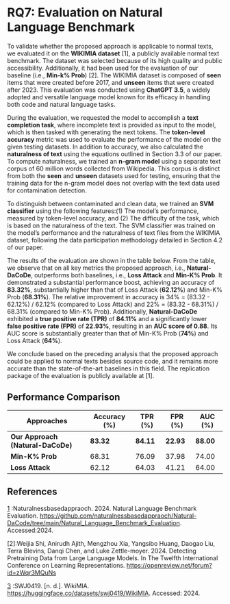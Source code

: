 # RQ7: Evaluation on Natural Language Benchmark

To validate whether the proposed approach is applicable to normal texts, we evaluated it on the **WIKIMIA dataset** [1], a publicly available normal text benchmark. The dataset was selected because of its high quality and public accessibility. Additionally, it had been used for the evaluation of our baseline (i.e., **Min-k% Prob**) [2]. The WIKIMIA dataset is composed of **seen** items that were created before 2017, and **unseen** items that were created after 2023. This evaluation was conducted using **ChatGPT 3.5**, a widely adopted and versatile language model known for its efficacy in handling both code and natural language tasks.

During the evaluation, we requested the model to accomplish a **text completion task**, where incomplete text is provided as input to the model, which is then tasked with generating the next tokens. The **token-level accuracy** metric was used to evaluate the performance of the model on the given testing datasets. In addition to accuracy, we also calculated the **naturalness of text** using the equations outlined in Section 3.3 of our paper. To compute naturalness, we trained an **n-gram model** using a separate text corpus of 60 million words collected from Wikipedia. This corpus is distinct from both the **seen** and **unseen** datasets used for testing, ensuring that the training data for the n-gram model does not overlap with the text data used for contamination detection.

  To distinguish between contaminated and clean data, we trained an **SVM classifier** using the following features:(1) The model’s performance, measured by token-level accuracy, and (2) The difficulty of the task, which is based on the naturalness of the text. The SVM classifier was trained on the model’s performance and the naturalness of text files from the WIKIMIA dataset, following the data participation methodology detailed in Section 4.2 of our paper.

  The results of the evaluation are shown in the table below. From the table, we observe that on all key metrics the proposed approach, i.e., **Natural-DaCoDe**, outperforms both baselines, i.e., **Loss Attack** and **Min-K% Prob**. It demonstrated a substantial performance boost, achieving an accuracy of **83.32%**, substantially higher than that of Loss Attack (**62.12%**) and Min-K% Prob (**68.31%**). The relative improvement in accuracy is 34% = (83.32 - 62.12%) / 62.12% (compared to Loss Attack) and 22% = (83.32 - 68.31%) / 68.31% (compared to Min-K% Prob). Additionally, **Natural-DaCoDe** exhibited a **true positive rate (TPR)** of **84.11%** and a significantly lower **false positive rate (FPR)** of **22.93%**, resulting in an **AUC score of 0.88**. Its AUC score is substantially greater than that of Min-K% Prob (**74%**) and Loss Attack (**64%**).

We conclude based on the preceding analysis that the proposed approach could be applied to normal texts besides source code, and it remains more accurate than the state-of-the-art baselines in this field. The replication package of the evaluation is publicly available at [1].

## Performance Comparison

| Approaches     | Accuracy (%) | TPR (%) | FPR (%) | AUC (%) |
|----------------|--------------|---------|---------|---------|
| **Our Approach (Natural-DaCoDe)** | **83.32** | **84.11** | **22.93** | **88.00** |
| **Min-K% Prob** | 68.31        | 76.09   | 37.98   | 74.00   |
| **Loss Attack** | 62.12        | 64.03   | 41.21   | 64.00   |

## References
[1](https://github.com/naturalnessbasedappraoch/Natural-DaCode/tree/main/Natural_Language_Benchmark_Evaluation) :Naturalnessbasedappraoch. 2024. Natural Language Benchmark Evaluation. https://github.com/naturalnessbasedappraoch/Natural-DaCode/tree/main/Natural_Language_Benchmark_Evaluation. Accessed:2024.

[2]:Weijia Shi, Anirudh Ajith, Mengzhou Xia, Yangsibo Huang, Daogao Liu, Terra Blevins, Danqi Chen, and Luke Zettle-moyer. 2024. Detecting Pretraining Data from Large Language Models. In The Twelfth International Conference on Learning Representations. https://openreview.net/forum?id=zWqr3MQuNs

[3](https://huggingface.co/datasets/swj0419/WikiMIA) :SWJ0419. [n. d.]. WikiMIA. https://huggingface.co/datasets/swj0419/WikiMIA. Accessed: 2024.
